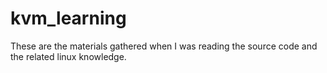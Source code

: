 # kvm_learning
These are the materials gathered when I was reading the source code and the related linux knowledge.
